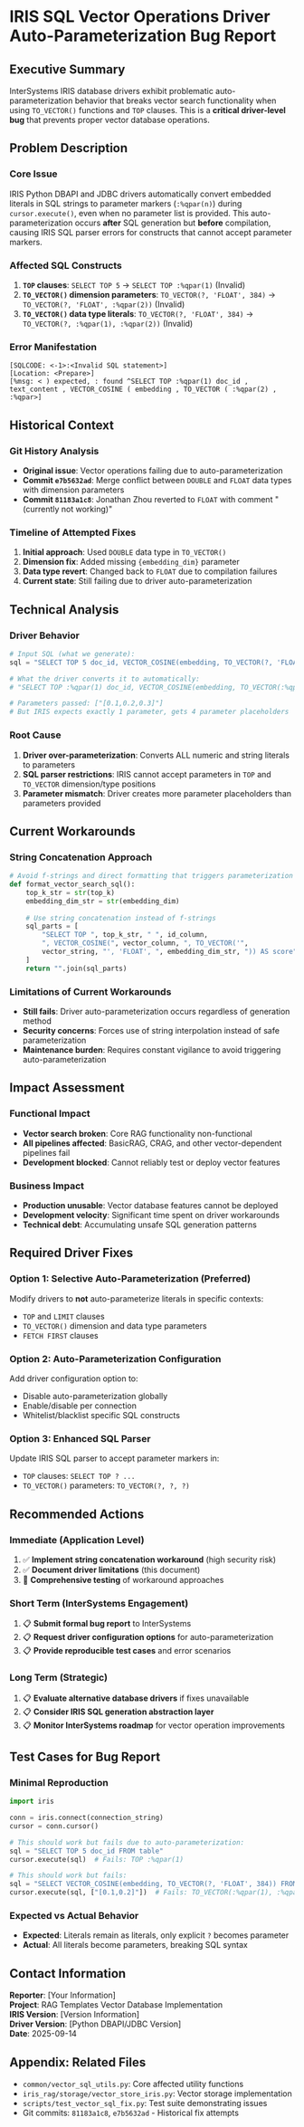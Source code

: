 # IRIS SQL Vector Operations Driver Auto-Parameterization Bug Report

## Executive Summary

InterSystems IRIS database drivers exhibit problematic auto-parameterization behavior that breaks vector search functionality when using `TO_VECTOR()` functions and `TOP` clauses. This is a **critical driver-level bug** that prevents proper vector database operations.

## Problem Description

### Core Issue
IRIS Python DBAPI and JDBC drivers automatically convert embedded literals in SQL strings to parameter markers (`:%qpar(n)`) during `cursor.execute()`, even when no parameter list is provided. This auto-parameterization occurs **after** SQL generation but **before** compilation, causing IRIS SQL parser errors for constructs that cannot accept parameter markers.

### Affected SQL Constructs

1. **`TOP` clauses**: `SELECT TOP 5` → `SELECT TOP :%qpar(1)` (Invalid)
2. **`TO_VECTOR()` dimension parameters**: `TO_VECTOR(?, 'FLOAT', 384)` → `TO_VECTOR(?, 'FLOAT', :%qpar(2))` (Invalid)
3. **`TO_VECTOR()` data type literals**: `TO_VECTOR(?, 'FLOAT', 384)` → `TO_VECTOR(?, :%qpar(1), :%qpar(2))` (Invalid)

### Error Manifestation
```
[SQLCODE: <-1>:<Invalid SQL statement>]
[Location: <Prepare>]
[%msg: < ) expected, : found ^SELECT TOP :%qpar(1) doc_id , text_content , VECTOR_COSINE ( embedding , TO_VECTOR ( :%qpar(2) , :%qpar>]
```

## Historical Context

### Git History Analysis
- **Original issue**: Vector operations failing due to auto-parameterization
- **Commit `e7b5632ad`**: Merge conflict between `DOUBLE` and `FLOAT` data types with dimension parameters
- **Commit `81183a1c8`**: Jonathan Zhou reverted to `FLOAT` with comment "(currently not working)"

### Timeline of Attempted Fixes
1. **Initial approach**: Used `DOUBLE` data type in `TO_VECTOR()`
2. **Dimension fix**: Added missing `{embedding_dim}` parameter
3. **Data type revert**: Changed back to `FLOAT` due to compilation failures
4. **Current state**: Still failing due to driver auto-parameterization

## Technical Analysis

### Driver Behavior
```python
# Input SQL (what we generate):
sql = "SELECT TOP 5 doc_id, VECTOR_COSINE(embedding, TO_VECTOR(?, 'FLOAT', 384)) AS score FROM table"

# What the driver converts it to automatically:
# "SELECT TOP :%qpar(1) doc_id, VECTOR_COSINE(embedding, TO_VECTOR(:%qpar(2), :%qpar(3), :%qpar(4))) AS score FROM table"

# Parameters passed: ["[0.1,0.2,0.3]"]
# But IRIS expects exactly 1 parameter, gets 4 parameter placeholders
```

### Root Cause
1. **Driver over-parameterization**: Converts ALL numeric and string literals to parameters
2. **SQL parser restrictions**: IRIS cannot accept parameters in `TOP` and `TO_VECTOR` dimension/type positions
3. **Parameter mismatch**: Driver creates more parameter placeholders than parameters provided

## Current Workarounds

### String Concatenation Approach
```python
# Avoid f-strings and direct formatting that triggers parameterization
def format_vector_search_sql():
    top_k_str = str(top_k)
    embedding_dim_str = str(embedding_dim)
    
    # Use string concatenation instead of f-strings
    sql_parts = [
        "SELECT TOP ", top_k_str, " ", id_column,
        ", VECTOR_COSINE(", vector_column, ", TO_VECTOR('", 
        vector_string, "', 'FLOAT', ", embedding_dim_str, ")) AS score"
    ]
    return "".join(sql_parts)
```

### Limitations of Current Workarounds
- **Still fails**: Driver auto-parameterization occurs regardless of generation method
- **Security concerns**: Forces use of string interpolation instead of safe parameterization
- **Maintenance burden**: Requires constant vigilance to avoid triggering auto-parameterization

## Impact Assessment

### Functional Impact
- **Vector search broken**: Core RAG functionality non-functional
- **All pipelines affected**: BasicRAG, CRAG, and other vector-dependent pipelines fail
- **Development blocked**: Cannot reliably test or deploy vector features

### Business Impact
- **Production unusable**: Vector database features cannot be deployed
- **Development velocity**: Significant time spent on driver workarounds
- **Technical debt**: Accumulating unsafe SQL generation patterns

## Required Driver Fixes

### Option 1: Selective Auto-Parameterization (Preferred)
Modify drivers to **not** auto-parameterize literals in specific contexts:
- `TOP` and `LIMIT` clauses
- `TO_VECTOR()` dimension and data type parameters
- `FETCH FIRST` clauses

### Option 2: Auto-Parameterization Configuration
Add driver configuration option to:
- Disable auto-parameterization globally
- Enable/disable per connection
- Whitelist/blacklist specific SQL constructs

### Option 3: Enhanced SQL Parser
Update IRIS SQL parser to accept parameter markers in:
- `TOP` clauses: `SELECT TOP ? ...`
- `TO_VECTOR()` parameters: `TO_VECTOR(?, ?, ?)`

## Recommended Actions

### Immediate (Application Level)
1. ✅ **Implement string concatenation workaround** (high security risk)
2. ✅ **Document driver limitations** (this document)
3. 🔄 **Comprehensive testing** of workaround approaches

### Short Term (InterSystems Engagement)
1. 📋 **Submit formal bug report** to InterSystems
2. 📋 **Request driver configuration options** for auto-parameterization
3. 📋 **Provide reproducible test cases** and error scenarios

### Long Term (Strategic)
1. 📋 **Evaluate alternative database drivers** if fixes unavailable
2. 📋 **Consider IRIS SQL generation abstraction layer**
3. 📋 **Monitor InterSystems roadmap** for vector operation improvements

## Test Cases for Bug Report

### Minimal Reproduction
```python
import iris

conn = iris.connect(connection_string)
cursor = conn.cursor()

# This should work but fails due to auto-parameterization:
sql = "SELECT TOP 5 doc_id FROM table"
cursor.execute(sql)  # Fails: TOP :%qpar(1)

# This should work but fails:
sql = "SELECT VECTOR_COSINE(embedding, TO_VECTOR(?, 'FLOAT', 384)) FROM table"
cursor.execute(sql, ["[0.1,0.2]"])  # Fails: TO_VECTOR(:%qpar(1), :%qpar(2), :%qpar(3))
```

### Expected vs Actual Behavior
- **Expected**: Literals remain as literals, only explicit `?` becomes parameter
- **Actual**: All literals become parameters, breaking SQL syntax

## Contact Information

**Reporter**: [Your Information]  
**Project**: RAG Templates Vector Database Implementation  
**IRIS Version**: [Version Information]  
**Driver Version**: [Python DBAPI/JDBC Version]  
**Date**: 2025-09-14

## Appendix: Related Files
- `common/vector_sql_utils.py`: Core affected utility functions
- `iris_rag/storage/vector_store_iris.py`: Vector storage implementation
- `scripts/test_vector_sql_fix.py`: Test suite demonstrating issues
- Git commits: `81183a1c8`, `e7b5632ad` - Historical fix attempts